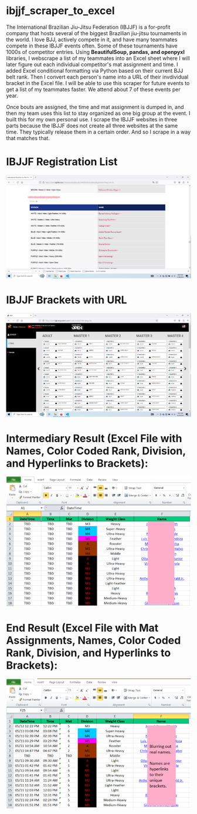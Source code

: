 # ibjjf_scraper_to_excel  
  
The International Brazilian Jiu-Jitsu Federation (IBJJF) is a for-profit company that hosts several of the biggest Brazilian jiu-jitsu tournaments in the world.  I love BJJ, actively compete in it, and have many teammates compete in these IBJJF events often. Some of these tournaments have 1000s of competitor entries. Using **BeautifulSoup, pandas, and openpyxl** libraries, I webscrape a list of my teammates into an Excel sheet where I will later figure out each individual competitor's mat assignment and time.  I added Excel conditional formatting via Python based on their current BJJ belt rank. Then I convert each person's name into a URL of their invdividual bracket in the Excel file. I will be able to use this scraper for future events to get a list of my teammates faster. We attend about 7 of these events per year. 
  
Once bouts are assigned, the time and mat assignment is dumped in, and then my team uses this list to stay organized as one big group at the event. I built this for my own personal use.  I scrape the IBJJF websites in three parts because the IBJJF does not create all three websites at the same time.  They typically release them in a certain order.  And so I scrape in a way that matches that.        

# IBJJF Registration List
![IBJJF Screenshot](https://github.com/david125tran/ibjjf_parser/blob/main/images/IBJJF-athletes.png)  

# IBJJF Brackets with URL
![IBJJF Screenshot](https://github.com/david125tran/ibjjf_parser/blob/main/images/brackets.png)  

# Intermediary Result (Excel File with Names, Color Coded Rank, Division, and Hyperlinks to Brackets):
![Excel Screenshot](https://github.com/david125tran/ibjjf_parser/blob/main/images/brackets-part-2.png)  
  
# End Result (Excel File with Mat Assignments, Names, Color Coded Rank, Division, and Hyperlinks to Brackets):  
![Excel Screenshot](https://github.com/david125tran/ibjjf_parser/blob/main/images/brackets-part-3.png)  

